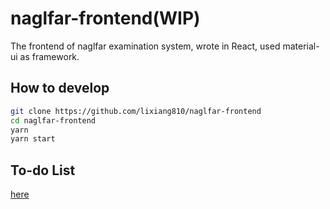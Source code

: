 # naglfar-frontend(WIP)

The frontend of naglfar examination system, wrote in React, used material-ui as framework.

## How to develop

```sh
git clone https://github.com/lixiang810/naglfar-frontend
cd naglfar-frontend
yarn
yarn start
```

## To-do List

[here](https://github.com/lixiang810/naglfar-frontend/projects/1)
